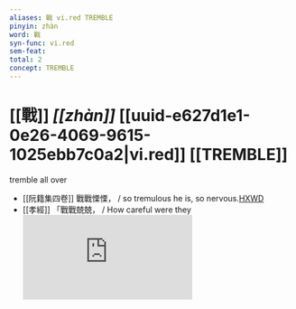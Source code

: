 ```yaml
---
aliases: 戰 vi.red TREMBLE
pinyin: zhàn
word: 戰
syn-func: vi.red
sem-feat: 
total: 2
concept: TREMBLE 
---
```

# [[戰]] *[[zhàn]]*  [[uuid-e627d1e1-0e26-4069-9615-1025ebb7c0a2|vi.red]] [[TREMBLE]]
tremble all over
 - [[阮籍集四卷]] 戰戰慄慄， / so tremulous he is, so nervous.[HXWD](https://hxwd.org/textview.html?location=CH2b1558_CHANT_004-18a.16)
 - [[孝經]] 「戰戰兢兢， / How careful were they![HXWD](https://hxwd.org/textview.html?location=KR1f0001_tls_003-1a.16)